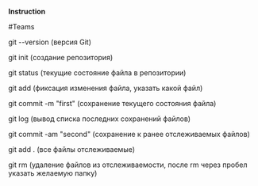 **Instruction**

#Teams

git --version (версия Git)

git init (создание репозитория)

git status (текущие состояние файла в репозитории)

git add (фиксация изменения файла, указать какой файл)

git commit -m "first" (сохранение текущего состояния файла)

git log (вывод списка последних сохранений файлов)

git commit -am "second" (сохранение к ранее отслеживаемых файлов)

git add . (все файлы отслеживаемые)

git rm (удаление файлов из отслеживаемости, после rm через пробел указать желаемую папку)

